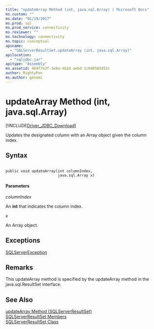 ```yaml
---
title: "updateArray Method (int, java.sql.Array) | Microsoft Docs"
ms.custom: ""
ms.date: "01/19/2017"
ms.prod: sql
ms.prod_service: connectivity
ms.reviewer: ""
ms.technology: connectivity
ms.topic: conceptual
apiname: 
  - "SQLServerResultSet.updateArray (int, java.sql.Array)"
apilocation: 
  - "sqljdbc.jar"
apitype: "Assembly"
ms.assetid: 464f7e3f-3e8a-4b2d-aebd-1c040583d52c
author: MightyPen
ms.author: genemi
---
```

# updateArray Method (int, java.sql.Array)
[!INCLUDE[Driver_JDBC_Download](../../../includes/driver_jdbc_download.md)]

  Updates the designated column with an Array object given the column index.  
  
## Syntax  
  
```  
  
public void updateArray(int columnIndex,  
                        java.sql.Array x)  
```  
  
#### Parameters  
 *columnIndex*  
  
 An **int** that indicates the column index.  
  
 *x*  
  
 An Array object.  
  
## Exceptions  
 [SQLServerException](../../../connect/jdbc/reference/sqlserverexception-class.md)  
  
## Remarks  
 This updateArray method is specified by the updateArray method in the java.sql.ResultSet interface.  
  
## See Also  
 [updateArray Method &#40;SQLServerResultSet&#41;](../../../connect/jdbc/reference/updatearray-method-sqlserverresultset.md)   
 [SQLServerResultSet Members](../../../connect/jdbc/reference/sqlserverresultset-members.md)   
 [SQLServerResultSet Class](../../../connect/jdbc/reference/sqlserverresultset-class.md)  
  
  
